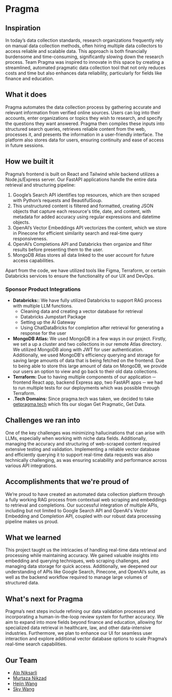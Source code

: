 # Pragma

## Inspiration
In today’s data collection standards, research organizations frequently rely on manual data collection methods, often hiring multiple data collectors to access reliable and scalable data. This approach is both financially burdensome and time-consuming, significantly slowing down the research process. Team Pragma was inspired to innovate in this space by creating a streamlined, automated pragmatic data collection tool that not only reduces costs and time but also enhances data reliability, particularly for fields like finance and education.

## What it does
Pragma automates the data collection process by gathering accurate and relevant information from verified online sources. Users can log into their accounts, enter organizations or topics they wish to research, and specify the questions they want answered. Pragma then compiles these inputs into structured search queries, retrieves reliable content from the web, processes it, and presents the information in a user-friendly interface. The platform also stores data for users, ensuring continuity and ease of access in future sessions.

## How we built it
Pragma’s frontend is built on React and Tailwind while backend utilizes a Node.js/Express server. Our FastAPI applications handle the entire data retrieval and structuring pipeline:
1. Google’s Search API identifies top resources, which are then scraped with Python’s requests and BeautifulSoup.
2. This unstructured content is filtered and formatted, creating JSON objects that capture each resource's title, date, and content, with metadata for added accuracy using regular expressions and datetime objects.
3. OpenAI’s Vector Embeddings API vectorizes the content, which we store in Pinecone for efficient similarity search and real-time query responsiveness.
4. OpenAI’s Completions API and Databricks then organize and filter results before presenting them to the user.
5. MongoDB Atlas stores all data linked to the user account for future access capabilities.

Apart from the code, we have utilized tools like Figma, Terraform, or certain Databricks services to ensure the functionality of our UX and DevOps. 

### Sponsor Product Integrations
- **Databricks:**: We have fully utilized Databricks to support RAG process with multiple LLM functions. 
  - Cleaning data and creating a vector database for retrieval
  - Databricks Jumpstart Package
  - Setting up the AI Gateway
  - Using ChatDataBricks for completion after retrieval for generating a response for the user 
- **MongoDB Atlas:** We used MongoDB in a few ways in our project. Firstly, we set a up a cluster and two collections in our remote Atlas directory. We utilized MongoDB along with JWT for user authentication. Additionally, we used MongoDB's efficiency querying and storage for saving large amounts of data that is being fetched on the frontend. Due to being able to store this large amount of data on MongoDB, we provide our users an option to view and go back to their old data collections. 
- **Terraform:** Due to having multiple components of our application ─ frontend React app, backend Express app, two FastAPI apps ─ we had to run multiple tests for our deployments which was possible through Terraform. 
- **.Tech Domains:** Since pragma.tech was taken, we decided to take [getpragma.tech](getpragma.tech) which fits our slogan Get Pragmatic, Get Data.

## Challenges we ran into
One of the key challenges was minimizing hallucinations that can arise with LLMs, especially when working with niche data fields. Additionally, managing the accuracy and structuring of web-scraped content required extensive testing and validation. Implementing a reliable vector database and efficiently querying it to support real-time data requests was also technically challenging, as was ensuring scalability and performance across various API integrations.

## Accomplishments that we're proud of
We’re proud to have created an automated data collection platform through a fully working RAG process from contextual web scraping and embeddings to retrieval and completions. Our successful integration of multiple APIs, including but not limited to Google Search API and OpenAI's Vector Embedding and Completion API, coupled with our robust data processing pipeline makes us proud.

## What we learned
This project taught us the intricacies of handling real-time data retrieval and processing while maintaining accuracy. We gained valuable insights into embedding and querying techniques, web scraping challenges, and managing data storage for quick access. Additionally, we deepened our understanding of APIs like Google Search, Pinecone, and OpenAI’s suite, as well as the backend workflow required to manage large volumes of structured data.

## What's next for Pragma
Pragma’s next steps include refining our data validation processes and incorporating a human-in-the-loop review system for further accuracy. We aim to expand into more fields beyond finance and education, allowing for specialized data retrieval in healthcare, law, and other data-intensive industries. Furthermore, we plan to enhance our UI for seamless user interaction and explore additional vector database options to scale Pragma’s real-time search capabilities.


## Our Team
* [Alp Niksarli](https://github.com/alpnix/)
* [Murtaza Nikzad](https://github.com/murtazakafka/)
* [Hejin Wang](https://github.com/wanghejin/)
* [Sky Wang](https://github.com/skywang1234/)
